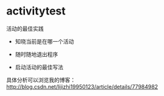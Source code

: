 # activitytest
活动的最佳实践

* 知晓当前是在哪一个活动

* 随时随地退出程序

* 启动活动的最佳写法

具体分析可以浏览我的博客：http://blog.csdn.net/lijizhi19950123/article/details/77984982
